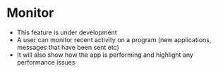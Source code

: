 # Monitor
- This feature is under development
-  A user can monitor recent activity on a program (new applications, messages that have been sent etc)
- It will also show how the app is performing and highlight any performance issues 